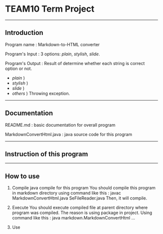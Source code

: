 TEAM10 Term Project
========

----------------------------------------------------------------------------------------------
   Introduction
----------------------------------------------------------------------------------------------
 Program name : Markdown-to-HTML converter 

 Program's Input : 3 options: *plain*, *stylish*, *slide*. 
   
 Program's Output : Result of determine whether each string is correct option or not.
   - *plain* ) 
   - *stylish* )
   - *slide* )
   - *others* ) Throwing exception. 

----------------------------------------------------------------------------------------------
   Documentation
----------------------------------------------------------------------------------------------


README.md : basic documentation for overall program

MarkdownConvertHtml.java : java source code for this program


----------------------------------------------------------------------------------------------
   Instruction of this program
----------------------------------------------------------------------------------------------



----------------------------------------------------------------------------------------------
   How to use
----------------------------------------------------------------------------------------------

1. Compile
   java compile for this program
   You should compile this program in markdown directory using command like this :
      javac MarkdownConvertHtml.java SeFileReader.java
   Then, it will compile.

2. Execute
   You should execute compiled file at parent directory where program was compiled.
   The reason is using package in project.
   Using command like this : 
      java markdown.MarkdownConvertHtml <filename1> <filename2> <filename3> ...

3. Use

      
